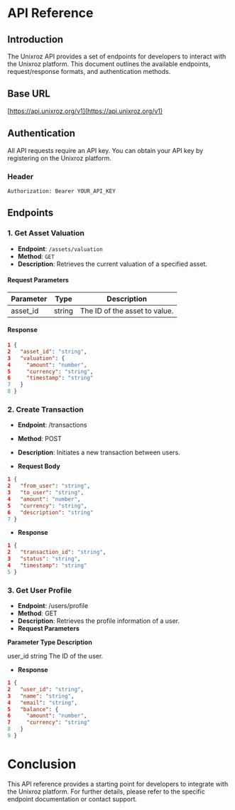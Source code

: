 # API Reference

## Introduction

The Unixroz API provides a set of endpoints for developers to interact with the Unixroz platform. This document outlines the available endpoints, request/response formats, and authentication methods.

## Base URL

[https://api.unixroz.org/v1](https://api.unixroz.org/v1)


## Authentication

All API requests require an API key. You can obtain your API key by registering on the Unixroz platform.

### Header

```
Authorization: Bearer YOUR_API_KEY
```


## Endpoints

### 1. Get Asset Valuation

- **Endpoint**: `/assets/valuation`
- **Method**: `GET`
- **Description**: Retrieves the current valuation of a specified asset.

#### Request Parameters

| Parameter | Type   | Description                     |
|-----------|--------|---------------------------------|
| asset_id  | string | The ID of the asset to value.  |

#### Response

```json
1 {
2   "asset_id": "string",
3   "valuation": {
4     "amount": "number",
5     "currency": "string",
6     "timestamp": "string"
7   }
8 }
```

### 2. Create Transaction

- **Endpoint**: /transactions
- **Method**: POST
- **Description**: Initiates a new transaction between users.

- **Request Body**

```json
1 {
2   "from_user": "string",
3   "to_user": "string",
4   "amount": "number",
5   "currency": "string",
6   "description": "string"
7 }
```

- **Response**

```json
1 {
2   "transaction_id": "string",
3   "status": "string",
4   "timestamp": "string"
5 }
```

### 3. Get User Profile

- **Endpoint**: /users/profile
- **Method**: GET
- **Description**: Retrieves the profile information of a user.
- **Request Parameters**

**Parameter	Type	Description**

user_id	string	The ID of the user.

- **Response**

```json
1 {
2   "user_id": "string",
3   "name": "string",
4   "email": "string",
5   "balance": {
6     "amount": "number",
7     "currency": "string"
8   }
9 }
```

# Conclusion
This API reference provides a starting point for developers to integrate with the Unixroz platform. For further details, please refer to the specific endpoint documentation or contact support.

